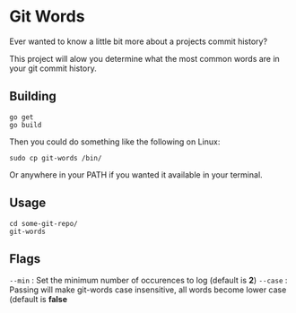 # Git Words

Ever wanted to know a little bit more about a projects commit history?

This project will alow you determine what the most common words are in your git commit history.

## Building

```
go get
go build
```
Then you could do something like the following on Linux:

```
sudo cp git-words /bin/
```

Or anywhere in your PATH if you wanted it available in your terminal.

## Usage

```
cd some-git-repo/
git-words
```
## Flags

`--min` : Set the minimum number of occurences to log (default is **2**)
`--case` : Passing will make git-words case insensitive, all words become lower case (default is **false**